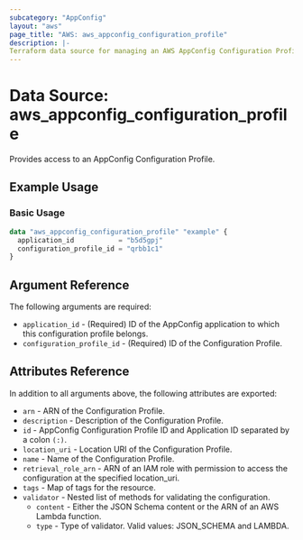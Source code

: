 ```yaml
---
subcategory: "AppConfig"
layout: "aws"
page_title: "AWS: aws_appconfig_configuration_profile"
description: |-
Terraform data source for managing an AWS AppConfig Configuration Profile.
---
```


# Data Source: aws_appconfig_configuration_profile

Provides access to an AppConfig Configuration Profile.

## Example Usage

### Basic Usage

```terraform
data "aws_appconfig_configuration_profile" "example" {
  application_id           = "b5d5gpj"
  configuration_profile_id = "qrbb1c1"
}
```

## Argument Reference

The following arguments are required:

* `application_id` - (Required) ID of the AppConfig application to which this configuration profile belongs.
* `configuration_profile_id` - (Required) ID of the Configuration Profile.

## Attributes Reference

In addition to all arguments above, the following attributes are exported:

* `arn` - ARN of the Configuration Profile.
* `description` - Description of the Configuration Profile.
* `id` - AppConfig Configuration Profile ID and Application ID separated by a colon `(:)`.
* `location_uri` - Location URI of the Configuration Profile.
* `name` - Name of the Configuration Profile.
* `retrieval_role_arn` - ARN of an IAM role with permission to access the configuration at the specified location_uri.
* `tags` - Map of tags for the resource.
* `validator` - Nested list of methods for validating the configuration.
    * `content` - Either the JSON Schema content or the ARN of an AWS Lambda function.
    * `type` - Type of validator. Valid values: JSON_SCHEMA and LAMBDA.
